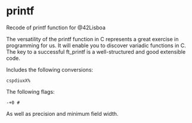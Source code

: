 # printf
Recode of printf function for @42Lisboa


The versatility of the printf function in C represents a great exercise in programming for
us. It will enable you to discover variadic functions in C.
The key to a successful ft_printf is a well-structured and good extensible code.

Includes the following conversions:
```
cspdiuxX%
```
The following flags:
```
-+0 #
```
As well as precision and minimum field width.
